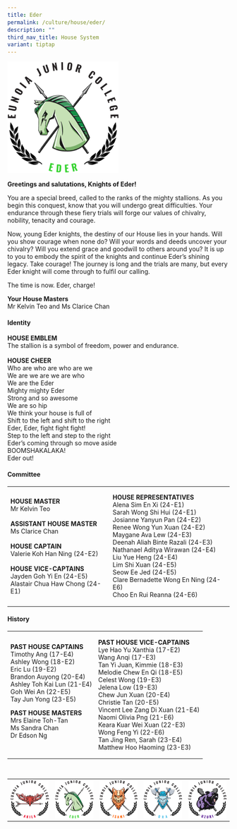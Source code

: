 ```yaml
---
title: Eder
permalink: /culture/house/eder/
description: ""
third_nav_title: House System
variant: tiptap
---
```

<div class="isomer-image-wrapper">
<img style="width: 50%;" height="auto" width="100%" alt="" src="/images/Houses-Eder-Crest.png">
</div>
<p></p>
<p><strong>Greetings and salutations, Knights of Eder!</strong>
</p>
<p>You are a special breed, called to the ranks of the mighty stallions.
As you begin this conquest, know that you will undergo great difficulties.
Your endurance through these fiery trials will forge our values of chivalry,
nobility, tenacity and courage.</p>
<p>Now, young Eder knights, the destiny of our House lies in your hands.
Will you show courage when none do? Will your words and deeds uncover your
chivalry? Will you extend grace and goodwill to others around you? It is
up to you to embody the spirit of the knights and continue Eder’s shining
legacy. Take courage! The journey is long and the trials are many, but
every Eder knight will come through to fulfil our calling.</p>
<p>The time is now. Eder, charge!</p>
<p><strong>Your House Masters</strong> 
<br>Mr Kelvin Teo and Ms Clarice Chan</p>
<h4><strong>Identity</strong></h4>
<p><strong>HOUSE EMBLEM</strong> 
<br>The stallion is a symbol of freedom, power and endurance.
<br>
<br><strong>HOUSE CHEER</strong> 
<br>Who are who are who are we
<br>We are we are we are who
<br>We are the Eder
<br>Mighty mighty Eder
<br>Strong and so awesome
<br>We are so hip
<br>We think your house is full of
<br>Shift to the left and shift to the right
<br>Eder, Eder, fight fight fight!
<br>Step to the left and step to the right
<br>Eder’s coming through so move aside
<br>BOOMSHAKALAKA!
<br>Eder out!</p>
<p></p>
<h4><strong>Committee</strong></h4>
<table style="minWidth: 50px">
<colgroup>
<col>
<col>
</colgroup>
<tbody>
<tr>
<td rowspan="1" colspan="1">
<p><strong>HOUSE MASTER</strong> 
<br>Mr Kelvin Teo
<br>
<br><strong>ASSISTANT HOUSE MASTER</strong> 
<br>Ms Clarice Chan
<br>
<br><strong>HOUSE CAPTAIN</strong> 
<br>Valerie Koh Han Ning (24-E2)
<br>
<br><strong>HOUSE VICE-CAPTAINS</strong> 
<br>Jayden Goh Yi En (24-E5)
<br>Alastair Chua Haw Chong (24-E1)
<br>
</p>
</td>
<td rowspan="1" colspan="1">
<p><strong>HOUSE REPRESENTATIVES</strong> 
<br>Alena Sim En Xi (24-E1)
<br>Sarah Wong Shi Hui (24-E1)
<br>Josianne Yanyun Pan (24-E2)
<br>Renee Wong Yun Xuan (24-E2)
<br>Maygane Ava Lew (24-E3)
<br>Deenah Aliah Binte Razali (24-E3)
<br>Nathanael Aditya Wirawan (24-E4)
<br>Liu Yue Heng (24-E4)
<br>Lim Shi Xuan (24-E5)
<br>Seow Ee Jed (24-E5)
<br>Clare Bernadette Wong En Ning (24-E6)
<br>Choo En Rui Reanna (24-E6)
<br>
</p>
</td>
</tr>
</tbody>
</table>
<h4><strong>History</strong></h4>
<table style="minWidth: 50px">
<colgroup>
<col>
<col>
</colgroup>
<tbody>
<tr>
<td rowspan="1" colspan="1">
<p><strong>PAST HOUSE CAPTAINS</strong> 
<br>Timothy Ang (17-E4)
<br>Ashley Wong (18-E2)
<br>Eric Lu (19-E2)
<br>Brandon Auyong (20-E4)
<br>Ashley Toh Kai Lun (21-E4)
<br>Goh Wei An (22-E5)
<br>Tay Jun Yong (23-E5)</p>
<p></p>
<p><strong>PAST HOUSE MASTERS</strong> 
<br>Mrs Elaine Toh-Tan
<br>Ms Sandra Chan
<br>Dr Edson Ng
<br>
<br>
</p>
</td>
<td rowspan="1" colspan="1">
<p><strong>PAST HOUSE VICE-CAPTAINS</strong> 
<br>Lye Hao Yu Xanthia (17-E2)
<br>Wang Anqi (17-E3)
<br>Tan Yi Juan, Kimmie (18-E3)
<br>Melodie Chew En Qi (18-E5)
<br>Celest Wong (19-E3)
<br>Jelena Low (19-E3)
<br>Chew Jun Xuan (20-E4)
<br>Christie Tan (20-E5)
<br>Vincent Lee Zang Di Xuan (21-E4)
<br>Naomi Olivia Png (21-E6)
<br>Keara Kuar Wei Xuan (22-E3)
<br>Wong Feng Yi (22-E6)
<br>Tan Jing Ren, Sarah (23-E4)
<br>Matthew Hoo Haoming (23-E3)</p>
</td>
</tr>
</tbody>
</table>
<p>
<br>
</p>
<table style="minWidth: 125px">
<colgroup>
<col>
<col>
<col>
<col>
<col>
</colgroup>
<tbody>
<tr>
<td rowspan="1" colspan="1">
<div class="isomer-image-wrapper">
<img style="width:100%" height="auto" width="100%" src="/images/Houses-Akila-Crest.png">
</div>
</td>
<td rowspan="1" colspan="1">
<div class="isomer-image-wrapper">
<img style="width:100%" height="auto" width="100%" src="/images/Houses-Eder-Crest.png">
</div>
</td>
<td rowspan="1" colspan="1">
<div class="isomer-image-wrapper">
<img style="width:100%" height="auto" width="100%" src="/images/Houses-Isami-Crest.png">
</div>
</td>
<td rowspan="1" colspan="1">
<div class="isomer-image-wrapper">
<img style="width:100%" height="auto" width="100%" src="/images/Houses-Ora-Crest.png">
</div>
</td>
<td rowspan="1" colspan="1">
<div class="isomer-image-wrapper">
<img style="width:100%" height="auto" width="100%" src="/images/Houses-Uzuri-Crest.png">
</div>
</td>
</tr>
</tbody>
</table>
<p></p>